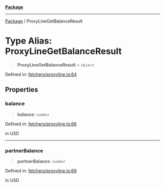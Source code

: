 [**Package**](../README.md)

***

[Package](../globals.md) / ProxyLineGetBalanceResult

# Type Alias: ProxyLineGetBalanceResult

> **ProxyLineGetBalanceResult** = `object`

Defined in: [fetchers/proxyline.ts:64](https://github.com/AlexXanderGrib/proxy-master/blob/ca5aa337e3a3c6ac87453a9ce0f2477b801f4bc9/src/fetchers/proxyline.ts#L64)

## Properties

### balance

> **balance**: `number`

Defined in: [fetchers/proxyline.ts:66](https://github.com/AlexXanderGrib/proxy-master/blob/ca5aa337e3a3c6ac87453a9ce0f2477b801f4bc9/src/fetchers/proxyline.ts#L66)

in USD

***

### partnerBalance

> **partnerBalance**: `number`

Defined in: [fetchers/proxyline.ts:69](https://github.com/AlexXanderGrib/proxy-master/blob/ca5aa337e3a3c6ac87453a9ce0f2477b801f4bc9/src/fetchers/proxyline.ts#L69)

in USD

